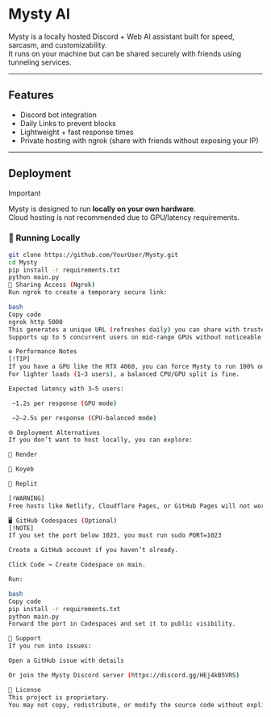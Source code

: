 #  Mysty AI

Mysty is a locally hosted Discord + Web AI assistant built for speed, sarcasm, and customizability.  
It runs on your machine but can be shared securely with friends using tunneling services.

---

##  Features

-  Discord bot integration  
-  Daily Links to prevent blocks
-  Lightweight + fast response times  
-  Private hosting with ngrok (share with friends without exposing your IP)  

---

##  Deployment

> [!IMPORTANT]  
> Mysty is designed to run **locally on your own hardware**.  
> Cloud hosting is not recommended due to GPU/latency requirements.

### 🔹 Running Locally
```bash
git clone https://github.com/YourUser/Mysty.git
cd Mysty
pip install -r requirements.txt
python main.py
🔹 Sharing Access (Ngrok)
Run ngrok to create a temporary secure link:

bash
Copy code
ngrok http 5000
This generates a unique URL (refreshes daily) you can share with trusted users.
Supports up to 5 concurrent users on mid-range GPUs without noticeable slowdown.

⚙️ Performance Notes
[!TIP]
If you have a GPU like the RTX 4060, you can force Mysty to run 100% on GPU for faster response times.
For lighter loads (1–3 users), a balanced CPU/GPU split is fine.

Expected latency with 3–5 users:

 ~1.2s per response (GPU mode)

 ~2–2.5s per response (CPU-balanced mode)

🌐 Deployment Alternatives
If you don’t want to host locally, you can explore:

🔹 Render

🔹 Koyeb

🔹 Replit

[!WARNING]
Free hosts like Netlify, Cloudflare Pages, or GitHub Pages will not work since Mysty requires a Python backend and GPU access.

🖥️ GitHub Codespaces (Optional)
[!NOTE]
If you set the port below 1023, you must run sudo PORT=1023

Create a GitHub account if you haven’t already.

Click Code → Create Codespace on main.

Run:

bash
Copy code
pip install -r requirements.txt
python main.py
Forward the port in Codespaces and set it to public visibility.

🤝 Support
If you run into issues:

Open a GitHub issue with details

Or join the Mysty Discord server (https://discord.gg/HEj4kB5VRS)

📜 License
This project is proprietary.
You may not copy, redistribute, or modify the source code without explicit permission.
